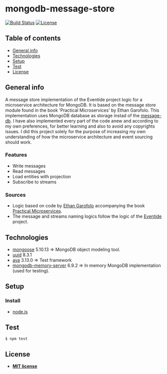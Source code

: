 # mongodb-message-store

[![Build Status](http://img.shields.io/travis/badges/badgerbadgerbadger.svg?style=flat-square)](https://travis-ci.org/badges/badgerbadgerbadger) 
[![License](http://img.shields.io/:license-mit-blue.svg?style=flat-square)](http://badges.mit-license.org)

## Table of contents

* [General info](#general-info)
* [Technologies](#technologies)
* [Setup](#setup)
* [Test](#test)
* [License](#license)

## General info

A message store implementation of the Eventide project logic for a microservice architecture for MongoDB. It is based on the
message store module found in the book 'Practical Microservices' by Ethan Garofolo. This implementation uses MongoDB
database as storage instad of the [message-db](https://github.com/message-db/message-db). I have also implemented
every part of the code anew and according to my own preferences, for better learning and also to avoid any
copyrights issues. I did this project solely for the purpose of increasing my own understanding of how the microservice
architecture and event sourcing should work.

### Features

* Write messages
* Read messages
* Load entities with projection
* Subscribe to streams

### Sources

* Logic based on code by [Ethan Garofolo](https://github.com/juanpaco) accompanying the book [Practical Microservices](https://pragprog.com/titles/egmicro/practical-microservices/).
* The message and streams naming logics follow the logic of the [Eventide](http://docs.eventide-project.org/user-guide/stream-names/) project.

## Technologies

* [mongoose](https://www.npmjs.com/package/mongoose) 5.10.13 => MongoDB object modeling tool.
* [uuid](https://www.npmjs.com/package/uuid) 8.3.1
* [ava](https://www.npmjs.com/package/ava) 3.13.0 => Test framework
* [mongodb-memory-server](https://www.npmjs.com/package/mongodb-memory-server) 6.9.2 => In memory MongoDB implementation (used for testing).

## Setup

### Install

* [node.js](https://nodejs.org/en)

## Test

```
$ npm test
```

## License

* **[MIT license](http://opensource.org/licenses/mit-license.php)**
